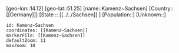 ﻿---
location: [51.25,14.12]
mapzoom: [7,12] 
mapmarker: city 
type: City
tags:
- geo/City


SpocWebEntityId: 31282
isDeleted: false
confidential: public

---
[geo-lon::14.12]
[geo-lat::51.25]
[name::Kamenz~Sachsen]
[Country::[[Germany]]]
[State :: [[../../Sachsen]] ]
[Population::]
[Unknown::]


```leaflet
id: Kamenz~Sachsen
coordinates: [[Kamenz~Sachsen]]
markerFile: [[Kamenz~Sachsen]]
defaultZoom: 11 
maxZoom: 18
```
